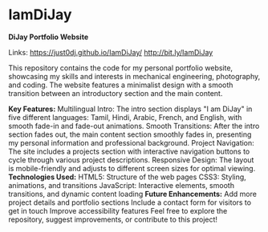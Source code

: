 # IamDiJay
**DiJay Portfolio Website**


Links: 
https://just0dj.github.io/IamDiJay/
http://bit.ly/IamDiJay


This repository contains the code for my personal portfolio website, showcasing my skills and interests in mechanical engineering, photography, and coding. The website features a minimalist design with a smooth transition between an introductory section and the main content.

**Key Features:**
Multilingual Intro: The intro section displays "I am DiJay" in five different languages: Tamil, Hindi, Arabic, French, and English, with smooth fade-in and fade-out animations.
Smooth Transitions: After the intro section fades out, the main content section smoothly fades in, presenting my personal information and professional background.
Project Navigation: The site includes a projects section with interactive navigation buttons to cycle through various project descriptions.
Responsive Design: The layout is mobile-friendly and adjusts to different screen sizes for optimal viewing.
**Technologies Used:**
HTML5: Structure of the web pages
CSS3: Styling, animations, and transitions
JavaScript: Interactive elements, smooth transitions, and dynamic content loading
**Future Enhancements:**
Add more project details and portfolio sections
Include a contact form for visitors to get in touch
Improve accessibility features
Feel free to explore the repository, suggest improvements, or contribute to this project!

